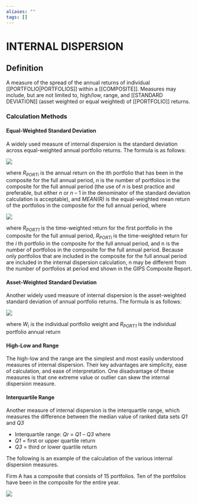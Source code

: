 ```yaml
---
aliases: ""
tags: []
---
```

# INTERNAL DISPERSION
## Definition
A measure of the spread of the annual returns of individual [[PORTFOLIO|PORTFOLIOS]] within a [[COMPOSITE]]. Measures may include, but are not limited to, high/low, range, and [[STANDARD DEVIATION]] (asset weighted or equal weighted) of [[PORTFOLIO]] returns.
### Calculation Methods
#### Equal-Weighted Standard Deviation
A widely used measure of internal dispersion is the standard deviation across equal-weighted annual portfolio returns. The formula is as follows:

![](https://www.gipsstandards.org/wp-content/themes/gips/pdf_img/for_firms/4.A.1.3.png)

where _R<sub>PORTi</sub>_ is the annual return on the ith portfolio that has been in the composite for the full annual period, _n_ is the number of portfolios in the composite for the full annual period (the use of _n_ is best practice and preferable, but either _n_ or _n_ – 1 in the denominator of the standard deviation calculation is acceptable), and _MEAN(R)_ is the equal-weighted mean return of the portfolios in the composite for the full annual period, where

![](https://www.gipsstandards.org/wp-content/themes/gips/pdf_img/for_firms/4.A.1.4.png)

where _R<sub>PORT1</sub>_ is the time-weighted return for the first portfolio in the composite for the full annual period, _R<sub>PORTi</sub>_ is the time-weighted return for the _i_ th portfolio in the composite for the full annual period, and n is the number of portfolios in the composite for the full annual period. Because only portfolios that are included in the composite for the full annual period are included in the internal dispersion calculation, n may be different from the number of portfolios at period end shown in the GIPS Composite Report.
#### Asset-Weighted Standard Deviation
Another widely used measure of internal dispersion is the asset-weighted standard deviation of annual portfolio returns. The formula is as follows:

![](https://www.gipsstandards.org/wp-content/themes/gips/pdf_img/for_firms/4.A.1.5.png)

where _W<sub>i</sub>_ is the individual portfolio weight and _R<sub>PORT1</sub>_ is the individual portfolio annual return
#### High-Low and Range
The high-low and the range are the simplest and most easily understood measures of internal dispersion. Their key advantages are simplicity, ease of calculation, and ease of interpretation. One disadvantage of these measures is that one extreme value or outlier can skew the internal dispersion measure.
#### Interquartile Range
Another measure of internal dispersion is the interquartile range, which measures the difference between the median value of ranked data sets _Q1_ and _Q3_
- Interquartile range: _Qr_ = _Q1_ – _Q3_
where
- _Q1_ = first or upper quartile return
- _Q3_ = third or lower quartile return

The following is an example of the calculation of the various internal dispersion measures.

Firm A has a composite that consists of 15 portfolios. Ten of the portfolios have been in the composite for the entire year.

![](https://www.gipsstandards.org/wp-content/themes/gips/pdf_img/for_firms/4.A.1.6.png)
